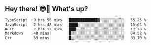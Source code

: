## Hey there! 😎👋 What's up?

<!--START_SECTION:waka-->

```txt
TypeScript   9 hrs 56 mins   █████████████▓░░░░░░░░░░░   55.25 %
JavaScript   2 hrs 48 mins   ████░░░░░░░░░░░░░░░░░░░░░   15.64 %
Rust         2 hrs 12 mins   ███░░░░░░░░░░░░░░░░░░░░░░   12.30 %
Markdown     48 mins         █░░░░░░░░░░░░░░░░░░░░░░░░   04.52 %
C++          39 mins         █░░░░░░░░░░░░░░░░░░░░░░░░   03.70 %
```

<!--END_SECTION:waka-->
